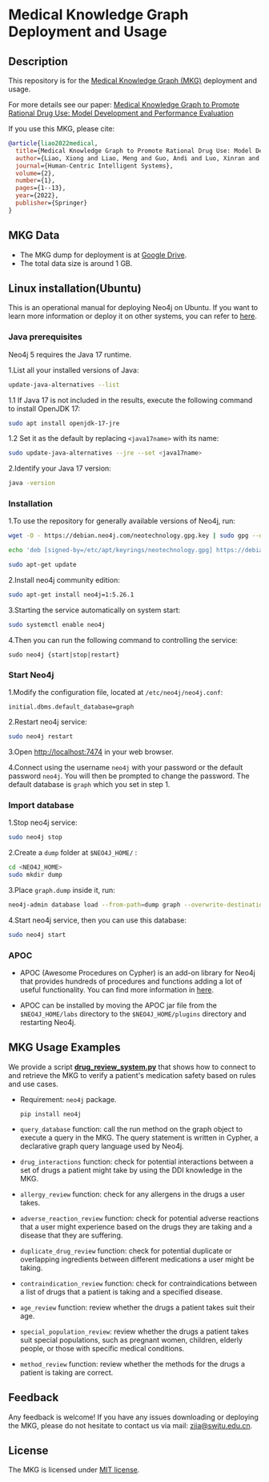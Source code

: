 # Medical Knowledge Graph Deployment and Usage

Description
------
This repository is for the [Medical Knowledge Graph (MKG)](https://link.springer.com/content/pdf/10.1007/s44230-022-00005-z.pdf) deployment and usage. 

For more details see our paper: [Medical Knowledge Graph to Promote Rational Drug Use: Model
Development and Performance Evaluation](https://link.springer.com/content/pdf/10.1007/s44230-022-00005-z.pdf) 

If you use this MKG, please cite:
```bibtex
@article{liao2022medical,
  title={Medical Knowledge Graph to Promote Rational Drug Use: Model Development and Performance Evaluation},
  author={Liao, Xiong and Liao, Meng and Guo, Andi and Luo, Xinran and Li, Ziwei and Chen, Weiyuan and Li, Tianrui and Du, Shengdong and Jia, Zhen},
  journal={Human-Centric Intelligent Systems},
  volume={2},
  number={1},
  pages={1--13},
  year={2022},
  publisher={Springer}
}
```

## MKG Data
 - The MKG dump for deployment is at [Google Drive](https://drive.google.com/file/d/16blaKOpGwT-NruhDKwwqOktkwhCYBAbl/view?usp=drive_link).
 - The total data size is around 1 GB.

## Linux installation(Ubuntu)

This is an operational manual for deploying Neo4j on Ubuntu. If you want to learn more information or deploy it on other systems, you can refer to [here](https://neo4j.com/docs/operations-manual/current/installation/linux/).


### Java prerequisites

Neo4j 5 requires the Java 17 runtime.

1.List all your installed versions of Java:

```bash
update-java-alternatives --list
```

1.1 If Java 17 is not included in the results, execute the following command to install OpenJDK 17:

```bash
sudo apt install openjdk-17-jre
```

1.2 Set it as the default by replacing `<java17name>` with its name:

```bash
sudo update-java-alternatives --jre --set <java17name>
```

2.Identify your Java 17 version:

```bash
java -version
```



###  Installation

1.To use the repository for generally available versions of Neo4j, run:

```bash
wget -O - https://debian.neo4j.com/neotechnology.gpg.key | sudo gpg --dearmor -o /etc/apt/keyrings/neotechnology.gpg

echo 'deb [signed-by=/etc/apt/keyrings/neotechnology.gpg] https://debian.neo4j.com stable latest' | sudo tee -a /etc/apt/sources.list.d/neo4j.list

sudo apt-get update
```

2.Install neo4j community edition:

```bash
sudo apt-get install neo4j=1:5.26.1
```

3.Starting the service automatically on system start:

```bash
sudo systemctl enable neo4j
```

4.Then you can run the following command to controlling the service:

```
sudo neo4j {start|stop|restart}
```



### Start Neo4j

1.Modify the configuration file, located at `/etc/neo4j/neo4j.conf`:

```.cofig
initial.dbms.default_database=graph
```

2.Restart neo4j service:

```bash
sudo neo4j restart
```

3.Open [http://localhost:7474](http://localhost:7474/) in your web browser.

4.Connect using the username `neo4j` with your password or the default password `neo4j`. You will then be prompted to change the password. The default database is `graph` which you set in step 1.



### Import database

1.Stop neo4j service:

```bash
sudo neo4j stop
```

2.Create a `dump` folder  at `$NEO4J_HOME/` :

```bash
cd <NEO4J_HOME>
sudo mkdir dump
```

3.Place `graph.dump` inside it, run:

```bash
neo4j-admin database load --from-path=dump graph --overwrite-destination=true
```

4.Start neo4j service, then you can use this database:

```bash
sudo neo4j start
```



### APOC

- APOC (Awesome Procedures on Cypher) is an add-on library for Neo4j that provides hundreds of procedures and functions adding a lot of useful functionality. You can find more information in [here](https://neo4j.com/labs/apoc/).

- APOC can be installed by moving the APOC jar file from the `$NEO4J_HOME/labs` directory to the `$NEO4J_HOME/plugins` directory and restarting Neo4j.



## MKG Usage Examples

We provide a script **[drug_review_system.py](mkg_usage/drug_review_system.py)** that shows how to connect to and retrieve the MKG to verify a patient's medication safety based on rules and use cases. 
 - Requirement: `neo4j` package.
     ```
     pip install neo4j
     ```

- `query_database` function: call the run method on the graph object to execute a query in the MKG. The query statement is written in Cypher, a declarative graph query language used by Neo4j.


- `drug_interactions` function: check for potential interactions between a set of drugs a patient might take by using the DDI knowledge in the MKG.


- `allergy_review` function: check for any allergens in the drugs a user takes.


-  `adverse_reaction_review` function: check for potential adverse reactions that a user might experience based on the drugs they are taking and a disease that they are suffering.


-  `duplicate_drug_review` function: check for potential duplicate or overlapping ingredients between different medications a user might be taking.


-  `contraindication_review` function: check for contraindications between a list of drugs that a patient is taking and a specified disease.


-  `age_review` function: review whether the drugs a patient takes suit their age.


-  `special_population_review`: review whether the drugs a patient takes suit special populations, such as pregnant women, children, elderly people, or those with specific medical conditions.


-  `method_review` function: review whether the methods for the drugs a patient is taking are correct.


## Feedback
Any feedback is welcome! If you have any issues downloading or deploying the MKG, please do not hesitate to contact us via mail: zjia@swjtu.edu.cn.

## License
The MKG is licensed under [MIT license](LICENSE).
